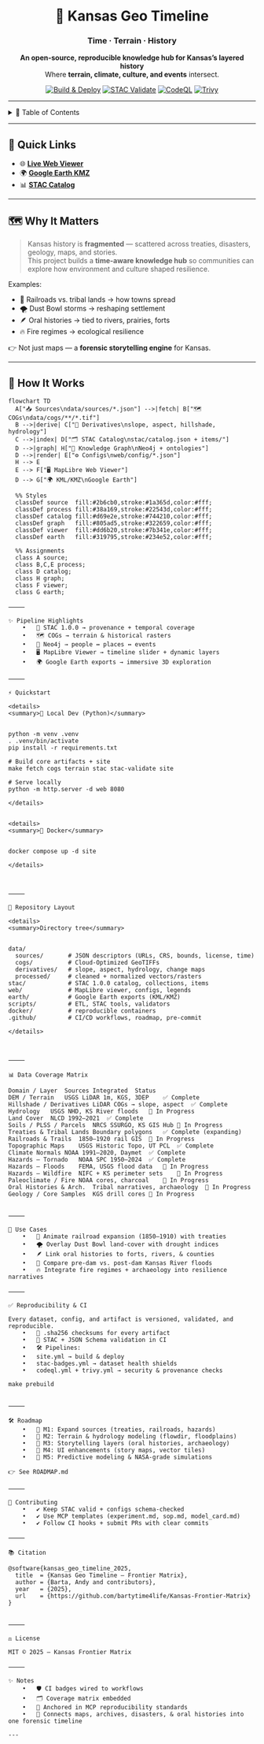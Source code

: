 
<div align="center">

# 🌾 Kansas Geo Timeline  
### **Time · Terrain · History**

**An open-source, reproducible knowledge hub for Kansas’s layered history**  
Where **terrain, climate, culture, and events** intersect.

[![Build & Deploy](https://github.com/bartytime4life/Kansas-Frontier-Matrix/actions/workflows/site.yml/badge.svg)](https://github.com/bartytime4life/Kansas-Frontier-Matrix/actions/workflows/site.yml)
[![STAC Validate](https://github.com/bartytime4life/Kansas-Frontier-Matrix/actions/workflows/stac-badges.yml/badge.svg)](https://github.com/bartytime4life/Kansas-Frontier-Matrix/actions/workflows/stac-badges.yml)
[![CodeQL](https://github.com/bartytime4life/Kansas-Frontier-Matrix/actions/workflows/codeql.yml/badge.svg)](https://github.com/bartytime4life/Kansas-Frontier-Matrix/actions/workflows/codeql.yml)
[![Trivy](https://github.com/bartytime4life/Kansas-Frontier-Matrix/actions/workflows/trivy.yml/badge.svg)](https://github.com/bartytime4life/Kansas-Frontier-Matrix/actions/workflows/trivy.yml)

</div>

---

<details>
<summary>📑 Table of Contents</summary>

- [🚀 Quick Links](#-quick-links)
- [🗺 Why It Matters](#-why-it-matters)
- [🔧 How It Works](#-how-it-works)
- [✨ Pipeline Highlights](#-pipeline-highlights)
- [⚡ Quickstart](#-quickstart)
- [📂 Repository Layout](#-repository-layout)
- [📊 Data Coverage Matrix](#-data-coverage-matrix)
- [🎯 Use Cases](#-use-cases)
- [✅ Reproducibility & CI](#-reproducibility--ci)
- [🛠 Roadmap](#-roadmap)
- [🤝 Contributing](#-contributing)
- [📚 Citation](#-citation)
- [⚖️ License](#-license)
- [✨ Notes](#-notes)

</details>

---

## 🚀 Quick Links

- 🌐 **[Live Web Viewer](#)**
- 🌍 **[Google Earth KMZ](#)**
- 📊 **[STAC Catalog](stac/catalog.json)**

---

## 🗺 Why It Matters

> Kansas history is **fragmented** — scattered across treaties, disasters, geology, maps, and stories.  
> This project builds a **time-aware knowledge hub** so communities can explore how environment and culture shaped resilience.

Examples:
- 🚂 Railroads vs. tribal lands → how towns spread  
- 🌪 Dust Bowl storms → reshaping settlement  
- 🪶 Oral histories → tied to rivers, prairies, forts  
- 🔥 Fire regimes → ecological resilience  

👉 Not just maps — a **forensic storytelling engine** for Kansas.

---

## 🔧 How It Works

```mermaid
flowchart TD
  A["📥 Sources\ndata/sources/*.json"] -->|fetch| B["🗺️ COGs\ndata/cogs/**/*.tif"]
  B -->|derive| C["📐 Derivatives\nslope, aspect, hillshade, hydrology"]
  C -->|index| D["🗂️ STAC Catalog\nstac/catalog.json + items/"]
  D -->|graph| H["🧩 Knowledge Graph\nNeo4j + ontologies"]
  D -->|render| E["⚙️ Configs\nweb/config/*.json"]
  H --> E
  E --> F["🖥️ MapLibre Web Viewer"]
  D --> G["🌍 KML/KMZ\nGoogle Earth"]

  %% Styles
  classDef source  fill:#2b6cb0,stroke:#1a365d,color:#fff;
  classDef process fill:#38a169,stroke:#22543d,color:#fff;
  classDef catalog fill:#d69e2e,stroke:#744210,color:#fff;
  classDef graph   fill:#805ad5,stroke:#322659,color:#fff;
  classDef viewer  fill:#dd6b20,stroke:#7b341e,color:#fff;
  classDef earth   fill:#319795,stroke:#234e52,color:#fff;

  %% Assignments
  class A source;
  class B,C,E process;
  class D catalog;
  class H graph;
  class F viewer;
  class G earth;

⸻

✨ Pipeline Highlights
	•	📂 STAC 1.0.0 → provenance + temporal coverage
	•	🗺️ COGs → terrain & historical rasters
	•	🧩 Neo4j → people ↔ places ↔ events
	•	🖥️ MapLibre Viewer → timeline slider + dynamic layers
	•	🌍 Google Earth exports → immersive 3D exploration

⸻

⚡ Quickstart

<details>
<summary>🐍 Local Dev (Python)</summary>


python -m venv .venv
. .venv/bin/activate
pip install -r requirements.txt

# Build core artifacts + site
make fetch cogs terrain stac stac-validate site

# Serve locally
python -m http.server -d web 8080

</details>


<details>
<summary>🐳 Docker</summary>


docker compose up -d site

</details>



⸻

📂 Repository Layout

<details>
<summary>Directory tree</summary>


data/
  sources/       # JSON descriptors (URLs, CRS, bounds, license, time)
  cogs/          # Cloud-Optimized GeoTIFFs
  derivatives/   # slope, aspect, hydrology, change maps
  processed/     # cleaned + normalized vectors/rasters
stac/            # STAC 1.0.0 catalog, collections, items
web/             # MapLibre viewer, configs, legends
earth/           # Google Earth exports (KML/KMZ)
scripts/         # ETL, STAC tools, validators
docker/          # reproducible containers
.github/         # CI/CD workflows, roadmap, pre-commit

</details>



⸻

📊 Data Coverage Matrix

Domain / Layer	Sources Integrated	Status
DEM / Terrain	USGS LiDAR 1m, KGS, 3DEP	✅ Complete
Hillshade / Derivatives	LiDAR COGs → slope, aspect	✅ Complete
Hydrology	USGS NHD, KS River floods	🚧 In Progress
Land Cover	NLCD 1992–2021	✅ Complete
Soils / PLSS / Parcels	NRCS SSURGO, KS GIS Hub	🚧 In Progress
Treaties & Tribal Lands	Boundary polygons	✅ Complete (expanding)
Railroads & Trails	1850–1920 rail GIS	🚧 In Progress
Topographic Maps	USGS Historic Topo, UT PCL	✅ Complete
Climate Normals	NOAA 1991–2020, Daymet	✅ Complete
Hazards — Tornado	NOAA SPC 1950–2024	✅ Complete
Hazards — Floods	FEMA, USGS flood data	🚧 In Progress
Hazards — Wildfire	NIFC + KS perimeter sets	🚧 In Progress
Paleoclimate / Fire	NOAA cores, charcoal	🚧 In Progress
Oral Histories & Arch.	Tribal narratives, archaeology	🚧 In Progress
Geology / Core Samples	KGS drill cores	🚧 In Progress


⸻

🎯 Use Cases
	•	🚂 Animate railroad expansion (1850–1910) with treaties
	•	🌪 Overlay Dust Bowl land-cover with drought indices
	•	🪶 Link oral histories to forts, rivers, & counties
	•	🌊 Compare pre-dam vs. post-dam Kansas River floods
	•	🔥 Integrate fire regimes + archaeology into resilience narratives

⸻

✅ Reproducibility & CI

Every dataset, config, and artifact is versioned, validated, and reproducible.
	•	🔐 .sha256 checksums for every artifact
	•	📏 STAC + JSON Schema validation in CI
	•	🛠 Pipelines:
	•	site.yml → build & deploy
	•	stac-badges.yml → dataset health shields
	•	codeql.yml + trivy.yml → security & provenance checks

make prebuild


⸻

🛠 Roadmap
	•	📌 M1: Expand sources (treaties, railroads, hazards)
	•	📌 M2: Terrain & hydrology modeling (flowdir, floodplains)
	•	📌 M3: Storytelling layers (oral histories, archaeology)
	•	📌 M4: UI enhancements (story maps, vector tiles)
	•	📌 M5: Predictive modeling & NASA-grade simulations

👉 See ROADMAP.md

⸻

🤝 Contributing
	•	✔️ Keep STAC valid + configs schema-checked
	•	✔️ Use MCP templates (experiment.md, sop.md, model_card.md)
	•	✔️ Follow CI hooks + submit PRs with clear commits

⸻

📚 Citation

@software{kansas_geo_timeline_2025,
  title  = {Kansas Geo Timeline — Frontier Matrix},
  author = {Barta, Andy and contributors},
  year   = {2025},
  url    = {https://github.com/bartytime4life/Kansas-Frontier-Matrix}
}


⸻

⚖️ License

MIT © 2025 — Kansas Frontier Matrix

⸻

✨ Notes
	•	🛡 CI badges wired to workflows
	•	🗂 Coverage matrix embedded
	•	📜 Anchored in MCP reproducibility standards
	•	🔗 Connects maps, archives, disasters, & oral histories into one forensic timeline

---
